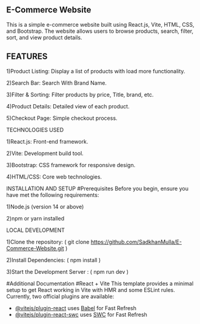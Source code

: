 E-Commerce Website
---------------------------------------------------
This is a simple e-commerce website built using React.js, Vite, HTML, CSS, and Bootstrap. The website allows users to browse products, search, filter, sort, and view product details.

FEATURES
--------------------------------------------------
1)Product Listing: Display a list of products with load more functionality.

2)Search Bar: Search With Brand Name.

3)Filter & Sorting: Filter products by price, Title, brand, etc.

4)Product Details: Detailed view of each product.

5)Checkout Page: Simple checkout process.


TECHNOLOGIES USED

1)React.js: Front-end framework.

2)Vite: Development build tool.

3)Bootstrap: CSS framework for responsive design.

4)HTML/CSS: Core web technologies.


INSTALLATION AND SETUP
#Prerequisites
Before you begin, ensure you have met the following requirements:

1)Node.js (version 14 or above)

2)npm or yarn installed


LOCAL DEVELOPMENT

1)Clone the repository: ( git clone https://github.com/SadkhanMulla/E-Commerce-Website.git )

2)Install Dependencies: ( npm install )

3)Start the Development Server : ( npm run dev )


#Additional Documentation
#React + Vite
This template provides a minimal setup to get React working in Vite with HMR and some ESLint rules.
Currently, two official plugins are available:

- [@vitejs/plugin-react](https://github.com/vitejs/vite-plugin-react/blob/main/packages/plugin-react/README.md) uses [Babel](https://babeljs.io/) for Fast Refresh
- [@vitejs/plugin-react-swc](https://github.com/vitejs/vite-plugin-react-swc) uses [SWC](https://swc.rs/) for Fast Refresh
